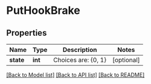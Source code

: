 # PutHookBrake

## Properties
Name | Type | Description | Notes
------------ | ------------- | ------------- | -------------
**state** | **int** | Choices are: {0, 1} | [optional] 

[[Back to Model list]](../README.md#documentation-for-models) [[Back to API list]](../README.md#documentation-for-api-endpoints) [[Back to README]](../README.md)


